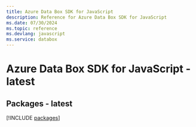 ```yaml
---
title: Azure Data Box SDK for JavaScript
description: Reference for Azure Data Box SDK for JavaScript
ms.date: 07/30/2024
ms.topic: reference
ms.devlang: javascript
ms.service: databox
---
```

# Azure Data Box SDK for JavaScript - latest
## Packages - latest
[!INCLUDE [packages](data-box-index.md)]